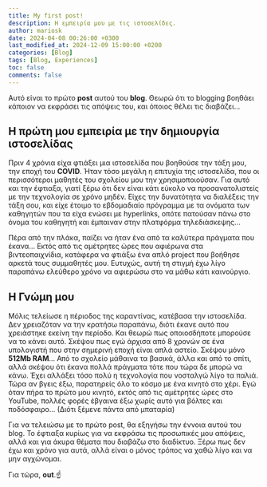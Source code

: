 ```yaml
---
title: My first post!
description: Η εμπειρία μου με τις ιστοσελίδες.
author: mariosk
date: 2024-04-08 00:26:00 +0300
last_modified_at: 2024-12-09 15:00:00 +0200
categories: [Blog]
tags: [Blog, Experiences]
toc: false
comments: false
---
```


Αυτό είναι το πρώτο **post** αυτού του **blog**. Θεωρώ ότι το blogging βοηθάει κάποιον να εκφράσει τις απόψεις του, και όποιος θέλει τις διαβάζει...

## Η πρώτη μου εμπειρία με την δημιουργία ιστοσελίδας

Πριν 4 χρόνια είχα φτιάξει μια ιστοσελίδα που βοηθούσε την τάξη μου, την εποχή του **COVID**. Ήταν τόσο μεγάλη η επιτυχία της ιστοσελίδα, που οι περισσότεροι μαθητές του σχολείου μου την χρησιμοποιούσαν. Για αυτό και την έφτιαξα, γιατί ξέρω ότι δεν είναι κάτι εύκολο να προσανατολιστείς με την τεχνολογία σε χρόνο μηδέν. Είχες την δυνατότητα να διαλέξεις την τάξη σου, και είχε έτοιμο το εβδομαδιαίο πρόγραμμα με τα ονόματα των καθηγητών που τα είχα ενώσει με hyperlinks, οπότε πατούσαν πάνω στο όνομα του καθηγητή και έμπαιναν στην πλατφόρμα τηλεδιάσκεψης...

Πέρα από την πλάκα, παίζει να ήταν ένα από τα καλύτερα πράγματα που έκανα... Εκτός από τις αμέτρητες ώρες που αφιέρωνα στα βιντεοπαιχνίδια, κατάφερα να φτιάξω ένα απλό project που βοήθησε αρκετά τους συμμαθητές μου. Ευτυχώς, αυτή τη στιγμή έχω λίγο παραπάνω ελεύθερο χρόνο να αφιερώσω στο να μάθω κάτι καινούργιο.

## Η Γνώμη μου

Μόλις τελείωσε η πέριοδος της καραντίνας, κατέβασα την ιστοσελίδα. Δεν χρειαζόταν να την κρατήσω παραπάνω, διότι έκανε αυτό που χρειάστηκε εκείνη την περίοδο. Και θεωρώ πως οποιοσδήποτε μπορούσε να το κάνει αυτό. Σκέψου πως εγώ άρχισα από 8 χρονών σε ένα υπολογιστή που στην σημερινή εποχή είναι απλά αστείο. Σκέψου μόνο **512Mb RAM**... Από το σχολείο μάθαινα τα βασικά, άλλα και από το σπίτι, αλλά σκέψου ότι έκανα πολλά πράγματα τότε που τώρα δε μπορώ να κάνω. Έχει αλλάξει τόσο πολύ η τεχνολογία που νοσταλγώ λίγο τα παλιά. Τώρα αν βγεις έξω, παρατηρείς όλο το κόσμο με ένα κινητό στο χέρι. Εγώ όταν πήρα το πρώτο μου κινητό, εκτός από τις αμέτρητες ώρες στο YouTube, πολλές φορές έβγαινα έξω χωρίς αυτό για βόλτες και ποδόσφαιρο... (Διότι ξέμενε πάντα από μπαταρία)

Για να τελειώσω με το πρώτο post, θα εξηγήσω την έννοια αυτού του blog. Το έφτιαξα κυρίως για να εκφράσω τις προσωπικές μου απόψεις, αλλά και για άκυρα θέματα που διαβάζω στο διαδίκτυο. Ξέρω πως δεν έχω και χρόνο για αυτά, αλλά είναι ο μόνος τρόπος να χαθώ λίγο και να μην αγχώνομαι.

Για τώρα, **out**.☝
